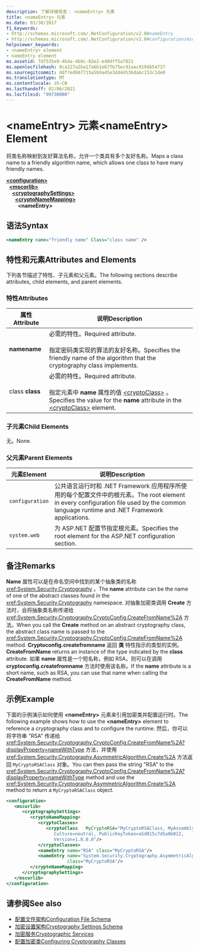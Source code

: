 ```yaml
---
description: 了解详细信息： <nameEntry> 元素
title: <nameEntry> 元素
ms.date: 03/30/2017
f1_keywords:
- http://schemas.microsoft.com/.NetConfiguration/v2.0#nameEntry
- http://schemas.microsoft.com/.NetConfiguration/v2.0#configuration/mscorlib/cryptographySettings/cryptoNameMapping/nameEntry
helpviewer_keywords:
- <nameEntry> element
- nameEntry element
ms.assetid: 7d7535e9-4b4a-4b8c-82e2-e40dff5a7821
ms.openlocfilehash: 0ca227a2ba17a6b1e67fb75ec91aac9194b54737
ms.sourcegitcommit: ddf7edb67715a5b9a45e3dd44536dabc153c1de0
ms.translationtype: MT
ms.contentlocale: zh-CN
ms.lasthandoff: 02/06/2021
ms.locfileid: "99730000"
---
```

# <a name="nameentry-element"></a><span data-ttu-id="58616-103">\<nameEntry> 元素</span><span class="sxs-lookup"><span data-stu-id="58616-103">\<nameEntry> Element</span></span>

<span data-ttu-id="58616-104">将类名称映射到友好算法名称，允许一个类具有多个友好名称。</span><span class="sxs-lookup"><span data-stu-id="58616-104">Maps a class name to a friendly algorithm name, which allows one class to have many friendly names.</span></span>  
  
[**\<configuration>**](../configuration-element.md)  
&nbsp;&nbsp;[**\<mscorlib>**](mscorlib-element-for-cryptography-settings.md)  
&nbsp;&nbsp;&nbsp;&nbsp;[**\<cryptographySettings>**](cryptographysettings-element.md)  
&nbsp;&nbsp;&nbsp;&nbsp;&nbsp;&nbsp;[**\<cryptoNameMapping>**](cryptonamemapping-element.md)  
&nbsp;&nbsp;&nbsp;&nbsp;&nbsp;&nbsp;&nbsp;&nbsp;**\<nameEntry>**  
  
## <a name="syntax"></a><span data-ttu-id="58616-105">语法</span><span class="sxs-lookup"><span data-stu-id="58616-105">Syntax</span></span>  
  
```xml  
<nameEntry name="friendly name" Class="class name" />  
```  
  
## <a name="attributes-and-elements"></a><span data-ttu-id="58616-106">特性和元素</span><span class="sxs-lookup"><span data-stu-id="58616-106">Attributes and Elements</span></span>  

 <span data-ttu-id="58616-107">下列各节描述了特性、子元素和父元素。</span><span class="sxs-lookup"><span data-stu-id="58616-107">The following sections describe attributes, child elements, and parent elements.</span></span>  
  
### <a name="attributes"></a><span data-ttu-id="58616-108">特性</span><span class="sxs-lookup"><span data-stu-id="58616-108">Attributes</span></span>  
  
|<span data-ttu-id="58616-109">属性</span><span class="sxs-lookup"><span data-stu-id="58616-109">Attribute</span></span>|<span data-ttu-id="58616-110">说明</span><span class="sxs-lookup"><span data-stu-id="58616-110">Description</span></span>|  
|---------------|-----------------|  
|<span data-ttu-id="58616-111">**name**</span><span class="sxs-lookup"><span data-stu-id="58616-111">**name**</span></span>|<span data-ttu-id="58616-112">必需的特性。</span><span class="sxs-lookup"><span data-stu-id="58616-112">Required attribute.</span></span><br /><br /> <span data-ttu-id="58616-113">指定密码类实现的算法的友好名称。</span><span class="sxs-lookup"><span data-stu-id="58616-113">Specifies the friendly name of the algorithm that the cryptography class implements.</span></span>|  
|<span data-ttu-id="58616-114">class </span><span class="sxs-lookup"><span data-stu-id="58616-114">**class**</span></span>|<span data-ttu-id="58616-115">必需的特性。</span><span class="sxs-lookup"><span data-stu-id="58616-115">Required attribute.</span></span><br /><br /> <span data-ttu-id="58616-116">指定元素中 **name** 属性的值 [\<cryptoClass>](cryptoclass-element.md) 。</span><span class="sxs-lookup"><span data-stu-id="58616-116">Specifies the value for the **name** attribute in the [\<cryptoClass>](cryptoclass-element.md) element.</span></span>|  
  
### <a name="child-elements"></a><span data-ttu-id="58616-117">子元素</span><span class="sxs-lookup"><span data-stu-id="58616-117">Child Elements</span></span>  

 <span data-ttu-id="58616-118">无。</span><span class="sxs-lookup"><span data-stu-id="58616-118">None.</span></span>  
  
### <a name="parent-elements"></a><span data-ttu-id="58616-119">父元素</span><span class="sxs-lookup"><span data-stu-id="58616-119">Parent Elements</span></span>  
  
|<span data-ttu-id="58616-120">元素</span><span class="sxs-lookup"><span data-stu-id="58616-120">Element</span></span>|<span data-ttu-id="58616-121">说明</span><span class="sxs-lookup"><span data-stu-id="58616-121">Description</span></span>|  
|-------------|-----------------|  
|`configuration`|<span data-ttu-id="58616-122">公共语言运行时和 .NET Framework 应用程序所使用的每个配置文件中的根元素。</span><span class="sxs-lookup"><span data-stu-id="58616-122">The root element in every configuration file used by the common language runtime and .NET Framework applications.</span></span>|  
|`system.web`|<span data-ttu-id="58616-123">为 ASP.NET 配置节指定根元素。</span><span class="sxs-lookup"><span data-stu-id="58616-123">Specifies the root element for the ASP.NET configuration section.</span></span>|  
  
## <a name="remarks"></a><span data-ttu-id="58616-124">备注</span><span class="sxs-lookup"><span data-stu-id="58616-124">Remarks</span></span>  

 <span data-ttu-id="58616-125">**Name** 属性可以是在命名空间中找到的某个抽象类的名称 <xref:System.Security.Cryptography> 。</span><span class="sxs-lookup"><span data-stu-id="58616-125">The **name** attribute can be the name of one of the abstract classes found in the <xref:System.Security.Cryptography> namespace.</span></span> <span data-ttu-id="58616-126">对抽象加密类调用 **Create** 方法时，会将抽象类名称传递给 <xref:System.Security.Cryptography.CryptoConfig.CreateFromName%2A> 方法。</span><span class="sxs-lookup"><span data-stu-id="58616-126">When you call the **Create** method on an abstract cryptography class, the abstract class name is passed to the <xref:System.Security.Cryptography.CryptoConfig.CreateFromName%2A> method.</span></span> <span data-ttu-id="58616-127">**Cryptoconfig.createfromname** 返回 **类** 特性指示的类型的实例。</span><span class="sxs-lookup"><span data-stu-id="58616-127">**CreateFromName** returns an instance of the type indicated by the **class** attribute.</span></span> <span data-ttu-id="58616-128">如果 **name** 属性是一个短名称，例如 RSA，则可以在调用 **cryptoconfig.createfromname** 方法时使用该名称。</span><span class="sxs-lookup"><span data-stu-id="58616-128">If the **name** attribute is a short name, such as RSA, you can use that name when calling the **CreateFromName** method.</span></span>  
  
## <a name="example"></a><span data-ttu-id="58616-129">示例</span><span class="sxs-lookup"><span data-stu-id="58616-129">Example</span></span>  

 <span data-ttu-id="58616-130">下面的示例演示如何使用 **\<nameEntry>** 元素来引用加密类并配置运行时。</span><span class="sxs-lookup"><span data-stu-id="58616-130">The following example shows how to use the **\<nameEntry>** element to reference a cryptography class and to configure the runtime.</span></span> <span data-ttu-id="58616-131">然后，你可以将字符串 "RSA" 传递给 <xref:System.Security.Cryptography.CryptoConfig.CreateFromName%2A?displayProperty=nameWithType> 方法，并使用 <xref:System.Security.Cryptography.AsymmetricAlgorithm.Create%2A> 方法返回 `MyCryptoRSAClass` 对象。</span><span class="sxs-lookup"><span data-stu-id="58616-131">You can then pass the string "RSA" to the <xref:System.Security.Cryptography.CryptoConfig.CreateFromName%2A?displayProperty=nameWithType> method and use the <xref:System.Security.Cryptography.AsymmetricAlgorithm.Create%2A> method to return a `MyCryptoRSAClass` object.</span></span>  
  
```xml  
<configuration>  
   <mscorlib>  
      <cryptographySettings>  
         <cryptoNameMapping>  
            <cryptoClasses>  
               <cryptoClass   MyCryptoRSA="MyCryptoRSAClass, MyAssembly  
                  Culture=neutral, PublicKeyToken=a5d015c7d5a0b012,  
                  Version=1.0.0.0"/>  
            </cryptoClasses>  
            <nameEntry name="RSA" class="MyCryptoRSA"/>  
            <nameEntry name="System.Security.Cryptography.AsymmetricAlgorithm"  
                       class="MyCryptoRSA"/>  
         </cryptoNameMapping>  
      </cryptographySettings>  
   </mscorlib>  
</configuration>  
```  
  
## <a name="see-also"></a><span data-ttu-id="58616-132">请参阅</span><span class="sxs-lookup"><span data-stu-id="58616-132">See also</span></span>

- [<span data-ttu-id="58616-133">配置文件架构</span><span class="sxs-lookup"><span data-stu-id="58616-133">Configuration File Schema</span></span>](../index.md)
- [<span data-ttu-id="58616-134">加密设置架构</span><span class="sxs-lookup"><span data-stu-id="58616-134">Cryptography Settings Schema</span></span>](index.md)
- [<span data-ttu-id="58616-135">加密服务</span><span class="sxs-lookup"><span data-stu-id="58616-135">Cryptographic Services</span></span>](../../../../standard/security/cryptographic-services.md)
- [<span data-ttu-id="58616-136">配置加密类</span><span class="sxs-lookup"><span data-stu-id="58616-136">Configuring Cryptography Classes</span></span>](../../configure-cryptography-classes.md)
